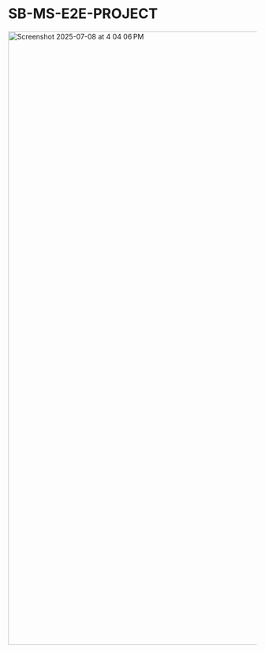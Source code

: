 # SB-MS-E2E-PROJECT

<img width="1245" alt="Screenshot 2025-07-08 at 4 04 06 PM" src="https://github.com/user-attachments/assets/af93288d-0734-4c15-9488-0b446fc98bb7" />
